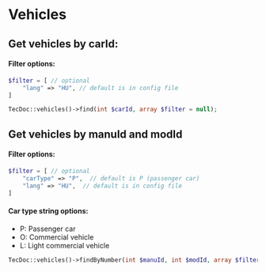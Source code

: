 # Vehicles

## Get vehicles by carId:

#### Filter options:
```php
$filter = [ // optional
    "lang" => "HU", // default is in config file
]
```

```php
TecDoc::vehicles()->find(int $carId, array $filter = null);
```
## Get vehicles by manuId and modId

#### Filter options:
```php
$filter = [ // optional
    "carType" => "P",  // default is P (passenger car)
    "lang" => "HU",  // default is in config file
]
```
#### Car type string options:
- P: Passenger car
- O: Commercial vehicle
- L: Light commercial vehicle

```php
TecDoc::vehicles()->findByNumber(int $manuId, int $modId, array $filter = null);
```


